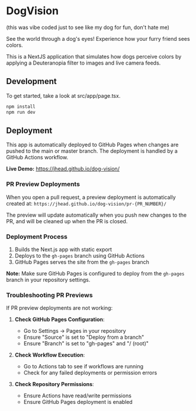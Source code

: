 # DogVision

(this was vibe coded just to see like my dog for fun, don't hate me)

See the world through a dog's eyes! Experience how your furry friend sees colors.

This is a NextJS application that simulates how dogs perceive colors by applying a Deuteranopia filter to images and live camera feeds.

## Development

To get started, take a look at src/app/page.tsx.

```bash
npm install
npm run dev
```

## Deployment

This app is automatically deployed to GitHub Pages when changes are pushed to the main or master branch. The deployment is handled by a GitHub Actions workflow.

**Live Demo:** https://jhead.github.io/dog-vision/

### PR Preview Deployments

When you open a pull request, a preview deployment is automatically created at:
`https://jhead.github.io/dog-vision/pr-{PR_NUMBER}/`

The preview will update automatically when you push new changes to the PR, and will be cleaned up when the PR is closed.

### Deployment Process

1. Builds the Next.js app with static export
2. Deploys to the `gh-pages` branch using GitHub Actions
3. GitHub Pages serves the site from the `gh-pages` branch

**Note:** Make sure GitHub Pages is configured to deploy from the `gh-pages` branch in your repository settings.

### Troubleshooting PR Previews

If PR preview deployments are not working:

1. **Check GitHub Pages Configuration**: 
   - Go to Settings → Pages in your repository
   - Ensure "Source" is set to "Deploy from a branch" 
   - Ensure "Branch" is set to "gh-pages" and "/ (root)"

2. **Check Workflow Execution**: 
   - Go to Actions tab to see if workflows are running
   - Check for any failed deployments or permission errors

3. **Check Repository Permissions**:
   - Ensure Actions have read/write permissions
   - Ensure GitHub Pages deployment is enabled
